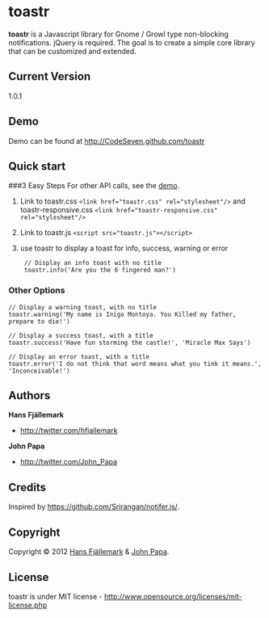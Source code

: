 ﻿# toastr
**toastr** is a Javascript library for Gnome / Growl type non-blocking notifications. jQuery is required. The goal is to create a simple core library that can be customized and extended.

## Current Version
1.0.1


## Demo
Demo can be found at http://CodeSeven.github.com/toastr

## Quick start

###3 Easy Steps
For other API calls, see the [demo](http://CodeSeven.github.com/toastr).

1. Link to toastr.css `<link href="toastr.css" rel="stylesheet"/>` and toastr-responsive.css `<link href="toastr-responsive.css" rel="stylesheet"/>`

2. Link to toastr.js `<script src="toastr.js"></script>`

3. use toastr to display a toast for info, success, warning or error

        // Display an info toast with no title
        toastr.info('Are you the 6 fingered man?')

### Other Options

    // Display a warning toast, with no title
    toastr.warning('My name is Inigo Montoya. You Killed my father, prepare to die!')
    
    // Display a success toast, with a title
    toastr.success('Have fun storming the castle!', 'Miracle Max Says')
    
    // Display an error toast, with a title
    toastr.error('I do not think that word means what you tink it means.', 'Inconceivable!')


## Authors

**Hans Fjällemark**

+ http://twitter.com/hfjallemark

**John Papa**

+ http://twitter.com/John_Papa

## Credits
Inspired by https://github.com/Srirangan/notifer.js/.


## Copyright

Copyright © 2012 [Hans Fjällemark](http://twitter.com/hfjallemark) & [John Papa](http://twitter.com/John_Papa).

## License 

toastr is under MIT license - http://www.opensource.org/licenses/mit-license.php